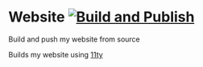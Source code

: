 # Website [![Build and Publish](https://github.com/andrew-stclair/website/actions/workflows/ci.yml/badge.svg?branch=main)](https://github.com/andrew-stclair/website/actions/workflows/static.yml)

Build and push my website from source

Builds my website using [11ty](https://11ty.dev/)
